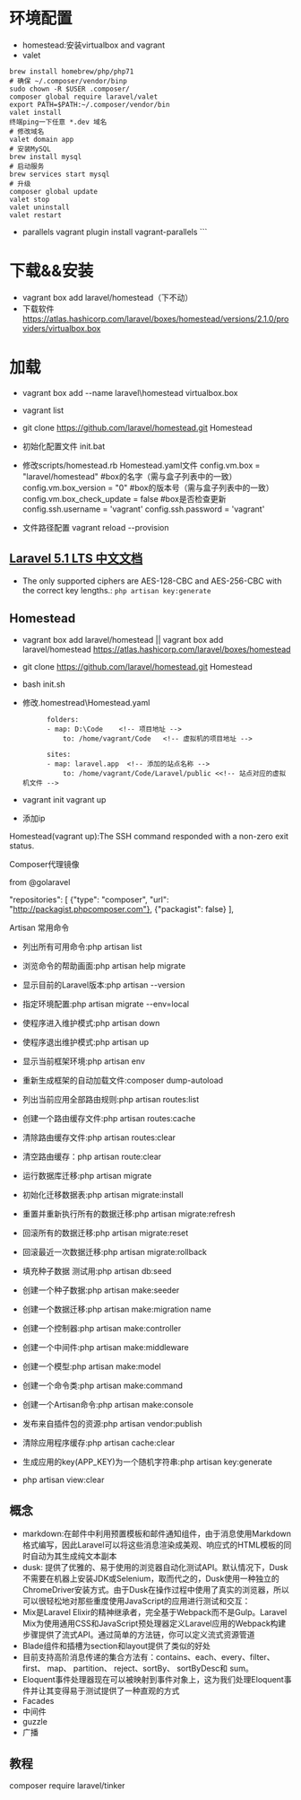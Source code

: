 # 环境配置

- homestead:安装virtualbox and vagrant
- valet

```
brew install homebrew/php/php71
# 确保 ~/.composer/vendor/binp
sudo chown -R $USER .composer/
composer global require laravel/valet
export PATH=$PATH:~/.composer/vendor/bin
valet install
终端ping一下任意 *.dev 域名
# 修改域名
valet domain app
# 安装MySQL
brew install mysql
# 启动服务
brew services start mysql
# 升级
composer global update
valet stop
valet uninstall
valet restart
```

- parallels vagrant plugin install vagrant-parallels ```

# 下载&&安装

- vagrant box add laravel/homestead（下不动）
- 下载软件 <https://atlas.hashicorp.com/laravel/boxes/homestead/versions/2.1.0/providers/virtualbox.box>

# 加载

- vagrant box add --name laravel\homestead virtualbox.box
- vagrant list
- git clone <https://github.com/laravel/homestead.git> Homestead
- 初始化配置文件 init.bat
- 修改scripts/homestead.rb Homestead.yaml文件 config.vm.box = "laravel/homestead" #box的名字（需与盒子列表中的一致） config.vm.box_version = "0" #box的版本号（需与盒子列表中的一致） config.vm.box_check_update = false #box是否检查更新 config.ssh.username = 'vagrant' config.ssh.password = 'vagrant'

- 文件路径配置 vagrant reload --provision

## [Laravel 5.1 LTS 中文文档](https://docs.golaravel.com/docs/5.4/installation/)

- The only supported ciphers are AES-128-CBC and AES-256-CBC with the correct key lengths.: `php artisan key:generate`

## Homestead

- vagrant box add laravel/homestead || vagrant box add laravel/homestead <https://atlas.hashicorp.com/laravel/boxes/homestead>
- git clone <https://github.com/laravel/homestead.git> Homestead
- bash init.sh
- 修改.homestread\Homestead.yaml

  ```
        folders:
        - map: D:\Code    <!-- 项目地址 -->
            to: /home/vagrant/Code   <!-- 虚拟机的项目地址 -->

        sites:
        - map: laravel.app  <!-- 添加的站点名称 -->
            to: /home/vagrant/Code/Laravel/public <<!-- 站点对应的虚拟机文件 -->
  ```

- vagrant init vagrant up

- 添加ip

Homestead(vagrant up):The SSH command responded with a non-zero exit status.

Composer代理镜像

from @golaravel

"repositories": [ {"type": "composer", "url": "<http://packagist.phpcomposer.com"}>, {"packagist": false} ],

Artisan 常用命令

- 列出所有可用命令:php artisan list
- 浏览命令的帮助画面:php artisan help migrate
- 显示目前的Laravel版本:php artisan --version
- 指定环境配置:php artisan migrate --env=local
- 使程序进入维护模式:php artisan down
- 使程序退出维护模式:php artisan up
- 显示当前框架环境:php artisan env
- 重新生成框架的自动加载文件:composer dump-autoload

- 列出当前应用全部路由规则:php artisan routes:list

- 创建一个路由缓存文件:php artisan routes:cache

- 清除路由缓存文件:php artisan routes:clear

- 清空路由缓存：php artisan route:clear

- 运行数据库迁移:php artisan migrate

- 初始化迁移数据表:php artisan migrate:install

- 重置并重新执行所有的数据迁移:php artisan migrate:refresh

- 回滚所有的数据迁移:php artisan migrate:reset

- 回滚最近一次数据迁移:php artisan migrate:rollback

- 填充种子数据 测试用:php artisan db:seed
- 创建一个种子数据:php artisan make:seeder
- 创建一个数据迁移:php artisan make:migration name

- 创建一个控制器:php artisan make:controller

- 创建一个中间件:php artisan make:middleware

- 创建一个模型:php artisan make:model

- 创建一个命令类:php artisan make:command

- 创建一个Artisan命令:php artisan make:console

- 发布来自插件包的资源:php artisan vendor:publish

- 清除应用程序缓存:php artisan cache:clear

- 生成应用的key(APP_KEY)为一个随机字符串:php artisan key:generate

- php artisan view:clear

## 概念

- markdown:在邮件中利用预置模板和邮件通知组件，由于消息使用Markdown格式编写，因此Laravel可以将这些消息渲染成美观、响应式的HTML模板的同时自动为其生成纯文本副本
- dusk: 提供了优雅的、易于使用的浏览器自动化测试API。默认情况下，Dusk不需要在机器上安装JDK或Selenium，取而代之的，Dusk使用一种独立的ChromeDriver安装方式。由于Dusk在操作过程中使用了真实的浏览器，所以可以很轻松地对那些重度使用JavaScript的应用进行测试和交互：
- Mix是Laravel Elixir的精神继承者，完全基于Webpack而不是Gulp。Laravel Mix为使用通用CSS和JavaScript预处理器定义Laravel应用的Webpack构建步骤提供了流式API。通过简单的方法链，你可以定义流式资源管道
- Blade组件和插槽为section和layout提供了类似的好处
- 目前支持高阶消息传递的集合方法有：contains、each、every、filter、first、 map、 partition、 reject、sortBy、 sortByDesc和 sum。
- Eloquent事件处理器现在可以被映射到事件对象上，这为我们处理Eloquent事件并让其变得易于测试提供了一种直观的方式
- Facades
- 中间件
- guzzle
- 广播

## 教程

composer require laravel/tinker
